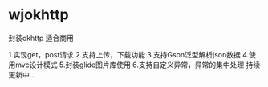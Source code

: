 # wjokhttp
封装okhttp
适合商用

1.实现get，post请求
2.支持上传，下载功能
3.支持Gson泛型解析json数据
4.使用mvc设计模式
5.封装glide图片库使用
6.支持自定义异常，异常的集中处理
持续更新中...
